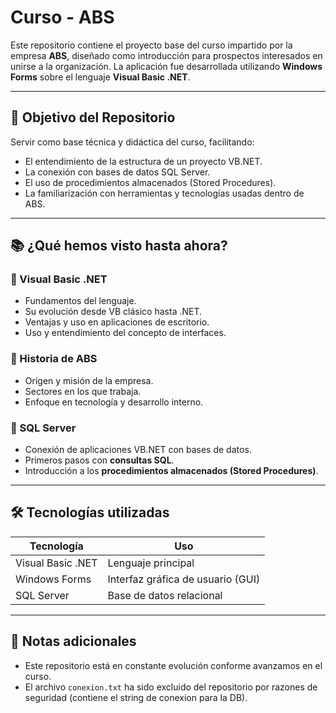 # Curso - ABS

Este repositorio contiene el proyecto base del curso impartido por la empresa **ABS**, diseñado como introducción para prospectos interesados en unirse a la organización. La aplicación fue desarrollada utilizando **Windows Forms** sobre el lenguaje **Visual Basic .NET**.

---

## 🧠 Objetivo del Repositorio

Servir como base técnica y didáctica del curso, facilitando:

- El entendimiento de la estructura de un proyecto VB.NET.
- La conexión con bases de datos SQL Server.
- El uso de procedimientos almacenados (Stored Procedures).
- La familiarización con herramientas y tecnologías usadas dentro de ABS.

---

## 📚 ¿Qué hemos visto hasta ahora?

### 🔹 Visual Basic .NET

- Fundamentos del lenguaje.
- Su evolución desde VB clásico hasta .NET.
- Ventajas y uso en aplicaciones de escritorio.
- Uso y entendimiento del concepto de interfaces.

### 🔹 Historia de ABS

- Origen y misión de la empresa.
- Sectores en los que trabaja.
- Enfoque en tecnología y desarrollo interno.

### 🔹 SQL Server

- Conexión de aplicaciones VB.NET con bases de datos.
- Primeros pasos con **consultas SQL**.
- Introducción a los **procedimientos almacenados (Stored Procedures)**.

---

## 🛠️ Tecnologías utilizadas

| Tecnología       | Uso                             |
|------------------|----------------------------------|
| Visual Basic .NET | Lenguaje principal               |
| Windows Forms     | Interfaz gráfica de usuario (GUI) |
| SQL Server        | Base de datos relacional         |

---

## 📎 Notas adicionales

- Este repositorio está en constante evolución conforme avanzamos en el curso.
- El archivo `conexion.txt` ha sido excluido del repositorio por razones de seguridad (contiene el string de conexion para la DB).


